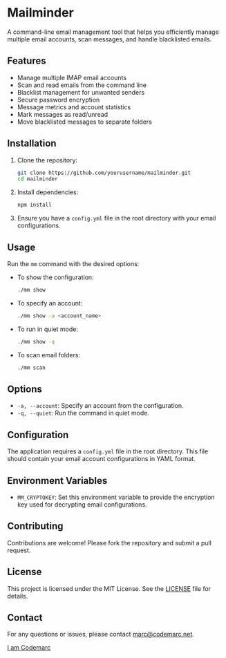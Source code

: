 # Mailminder

A command-line email management tool that helps you efficiently manage multiple email accounts, scan messages, and handle blacklisted emails.

## Features

- Manage multiple IMAP email accounts
- Scan and read emails from the command line
- Blacklist management for unwanted senders
- Secure password encryption
- Message metrics and account statistics
- Mark messages as read/unread
- Move blacklisted messages to separate folders

## Installation

1. Clone the repository:
   ```bash
   git clone https://github.com/yourusername/mailminder.git
   cd mailminder
   ```

2. Install dependencies:
   ```bash
   npm install
   ```

3. Ensure you have a `config.yml` file in the root directory with your email configurations.

## Usage

Run the `mm` command with the desired options:

- To show the configuration:
  ```bash
  ./mm show
  ```

- To specify an account:
  ```bash
  ./mm show -a <account_name>
  ```

- To run in quiet mode:
  ```bash
  ./mm show -q
  ```

- To scan email folders:
  ```bash
  ./mm scan
  ```

## Options

- `-a, --account`: Specify an account from the configuration.
- `-q, --quiet`: Run the command in quiet mode.

## Configuration

The application requires a `config.yml` file in the root directory. This file should contain your email account configurations in YAML format.

## Environment Variables

- `MM_CRYPTOKEY`: Set this environment variable to provide the encryption key used for decrypting email configurations.




## Contributing

Contributions are welcome! Please fork the repository and submit a pull request.

## License

This project is licensed under the MIT License. See the [LICENSE](LICENSE) file for details.

## Contact

For any questions or issues, please contact [marc@codemarc.net](mailto:marc@codemarc.net).  

[I am Codemarc](https://codemarc.net)

